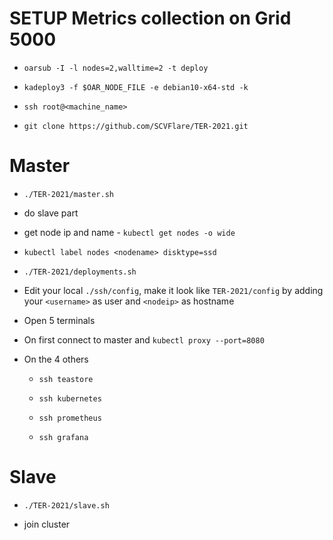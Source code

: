 # SETUP Metrics collection on Grid 5000  

-  `oarsub -I -l nodes=2,walltime=2 -t deploy`

-  `kadeploy3 -f $OAR_NODE_FILE -e debian10-x64-std -k`

-  `ssh root@<machine_name>`

-  `git clone https://github.com/SCVFlare/TER-2021.git`

# Master  

-  `./TER-2021/master.sh`

- do slave part

- get node ip and name - `kubectl get nodes -o wide`

-  `kubectl label nodes <nodename> disktype=ssd`

-  `./TER-2021/deployments.sh`

- Edit your local `./ssh/config`, make it look like `TER-2021/config` by adding your `<username>` as user and `<nodeip>` as hostname

- Open 5 terminals

- On first connect to master and `kubectl proxy --port=8080`

- On the 4 others

  -  `ssh teastore`

  -  `ssh kubernetes`

  -  `ssh prometheus`

  -  `ssh grafana`

# Slave  

-  `./TER-2021/slave.sh`

- join cluster